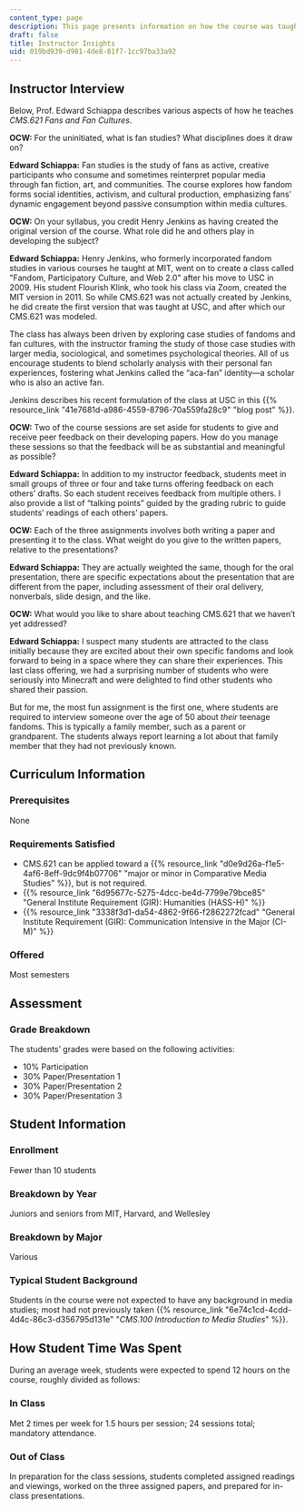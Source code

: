 ```yaml
---
content_type: page
description: This page presents information on how the course was taught.
draft: false
title: Instructor Insights
uid: 019bd939-d981-4de8-81f7-1cc97ba33a92
---
```

## Instructor Interview

Below, Prof. Edward Schiappa describes various aspects of how he teaches *CMS.621 Fans and Fan Cultures*.

**OCW:** For the uninitiated, what is fan studies? What disciplines does it draw on?

**Edward Schiappa:** Fan studies is the study of fans as active, creative participants who consume and sometimes reinterpret popular media through fan fiction, art, and communities. The course explores how fandom forms social identities, activism, and cultural production, emphasizing fans’ dynamic engagement beyond passive consumption within media cultures.

**OCW:** On your syllabus, you credit Henry Jenkins as having created the original version of the course. What role did he and others play in developing the subject?

**Edward Schiappa:** Henry Jenkins, who formerly incorporated fandom studies in various courses he taught at MIT, went on to create a class called "Fandom, Participatory Culture, and Web 2.0" after his move to USC in 2009. His student Flourish Klink, who took his class via Zoom, created the MIT version in 2011. So while CMS.621 was not actually created by Jenkins, he did create the first version that was taught at USC, and after which our CMS.621 was modeled.

The class has always been driven by exploring case studies of fandoms and fan cultures, with the instructor framing the study of those case studies with larger media, sociological, and sometimes psychological theories. All of us encourage students to blend scholarly analysis with their personal fan experiences, fostering what Jenkins called the “aca-fan” identity—a scholar who is also an active fan. 

Jenkins describes his recent formulation of the class at USC in this {{% resource_link "41e7681d-a986-4559-8796-70a559fa28c9" "blog post" %}}.

**OCW:** Two of the course sessions are set aside for students to give and receive peer feedback on their developing papers. How do you manage these sessions so that the feedback will be as substantial and meaningful as possible?

**Edward Schiappa:** In addition to my instructor feedback, students meet in small groups of three or four and take turns offering feedback on each others’ drafts. So each student receives feedback from multiple others. I also provide a list of “talking points” guided by the grading rubric to guide students’ readings of each others’ papers. 

**OCW:** Each of the three assignments involves both writing a paper and presenting it to the class. What weight do you give to the written papers, relative to the presentations? 

**Edward Schiappa:** They are actually weighted the same, though for the oral presentation, there are specific expectations about the presentation that are different from the paper, including assessment of their oral delivery, nonverbals, slide design, and the like.

**OCW:** What would you like to share about teaching CMS.621 that we haven’t yet addressed?

**Edward Schiappa:** I suspect many students are attracted to the class initially because they are excited about their own specific fandoms and look forward to being in a space where they can share their experiences. This last class offering, we had a surprising number of students who were seriously into Minecraft and were delighted to find other students who shared their passion.

But for me, the most fun assignment is the first one, where students are required to interview someone over the age of 50 about *their* teenage fandoms. This is typically a family member, such as a parent or grandparent. The students always report learning a lot about that family member that they had not previously known.

## Curriculum Information

### Prerequisites

None

### Requirements Satisfied

- CMS.621 can be applied toward a {{% resource_link "d0e9d26a-f1e5-4af6-8eff-9dc9f4b07706" "major or minor in Comparative Media Studies" %}}, but is not required.
- {{% resource_link "6d95677c-5275-4dcc-be4d-7799e79bce85" "General Institute Requirement (GIR): Humanities (HASS-H)" %}}
- {{% resource_link "3338f3d1-da54-4862-9f66-f2862272fcad" "General Institute Requirement (GIR): Communication Intensive in the Major (CI-M)" %}}

### Offered

Most semesters

## Assessment

### Grade Breakdown

The students’ grades were based on the following activities:

- 10% Participation 
- 30% Paper/Presentation 1 
- 30% Paper/Presentation 2
- 30% Paper/Presentation 3

## Student Information

### Enrollment

Fewer than 10 students

### Breakdown by Year

Juniors and seniors from MIT, Harvard, and Wellesley

### Breakdown by Major

Various

### Typical Student Background

Students in the course were not expected to have any background in media studies; most had not previously taken {{% resource_link "6e74c1cd-4cdd-4d4c-86c3-d356795d131e" "*CMS.100 Introduction to Media Studies*" %}}. 

## How Student Time Was Spent

During an average week, students were expected to spend 12 hours on the course, roughly divided as follows:

### In Class

Met 2 times per week for 1.5 hours per session; 24 sessions total; mandatory attendance.

### Out of Class

In preparation for the class sessions, students completed assigned readings and viewings, worked on the three assigned papers, and prepared for in-class presentations.